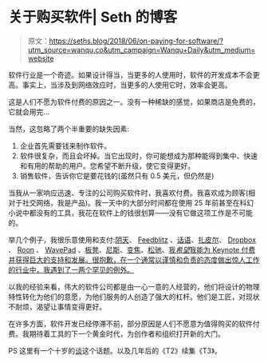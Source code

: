 # 关于购买软件| Seth 的博客

> 原文：<https://seths.blog/2018/06/on-paying-for-software/?utm_source=wanqu.co&utm_campaign=Wanqu+Daily&utm_medium=website>

软件行业是一个奇迹。如果设计得当，当更多的人使用时，软件的开发成本不会更高。事实上，当涉及到网络效应时，当更多的人使用它时，效率会更高。

这是人们不愿为软件付费的原因之一。没有一种稀缺的感觉，如果商店是免费的，它就会用完…

当然，这忽略了两个半重要的缺失因素:

1.  企业首先需要钱来制作软件。
2.  软件很复杂，而且会坏掉。当它出现时，你可能想成为那种能得到集中、快速和有用的帮助的用户。您希望不断升级，使它变得更好。
3.  销售软件，告诉你它是要花钱的(虽然只有 0.5 美元，但仍然是)

当我从一家响应迅速、专注的公司购买软件时，我喜欢付费。我喜欢成为顾客(相对于社交网络，我是产品)。我一天中的大部分时间都在使用 25 年前甚至在科幻小说中都没有的工具，我花在软件上的钱很划算——没有它做这项工作是不可能的。

举几个例子，我很乐意使用和支付:[阴天](http://overcast.fm)、 [Feedblitz](http://feedblitz.com) 、[话语](http://discourse.org)、[扎皮尔](http://www.zapier.com)、 [Dropbox](http://dropbox.com) 、 [Roon](https://roonlabs.com/) 、 [WavePad](https://www.nch.com.au/wavepad/index.html) 、[板凳](http://www.bench.co)、[尼斯](http://www.nisus.com)、[变焦](http://www.zoom.us)、[松驰](http://www.slack.com)、[我*希望*我能为 Keynote 付费并获得巨大的支持和发展。很抱歉，在一个通常以谨慎和负责的态度做出惊人工作的行业中，我遇到了一两个罕见的例外。](https://www.shirt-pocket.com/)

以我的经验来看，伟大的软件公司都是由一心一意的人经营的，他们将设计的物理特性转化为他们的意愿，为他们服务的人创造了强大的杠杆。他们是工匠，对现状不耐烦，渴望让事情变得更好。

在许多方面，软件开发已经停滞不前，部分原因是人们不愿意为值得购买的软件付费。我期待着工具的下一个黄金时代，为创作者和组织打开新的大门。

PS 这里有一个十岁的[谈](http://businessofsoftware.org/2009/07/seth-godin-at-business-of-software-2008-why-marketing-is-too-important-to-be-left-to-the-marketing-department/)这个话题。以及几年后的《T2》续集《T3》。